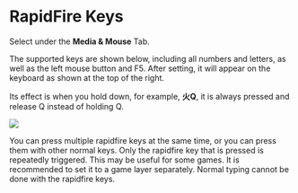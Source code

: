 # RapidFire Keys

Select under the **Media & Mouse** Tab.

The supported keys are shown below, including all numbers and letters, as well as the left mouse button and F5. After setting, it will appear on the keyboard as shown at the top of the right.

Its effect is when you hold down, for example, **火Q**, it is always pressed and release Q instead of holding Q.

<div style="width: 660px">

![](/assets/rapidfire-01.png?660)
</div>

You can press multiple rapidfire keys at the same time, or you can press them with other normal keys. Only the rapidfire key that is pressed is repeatedly triggered. This may be useful for some games. It is recommended to set it to a game layer separately. Normal typing cannot be done with the rapidfire keys.